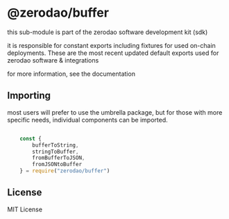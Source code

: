 # @zerodao/buffer

this sub-module is part of the zerodao software development kit (sdk)

it is responsible for constant exports including fixtures for used on-chain deployments. These are the most recent updated default exports used
for zerodao software & integrations

for more information, see the documentation

## Importing

most users will prefer to use the umbrella package, but for those with more specific needs, individual components can be imported.

``` javascript

    const {
        bufferToString,
        stringToBuffer,
        fromBufferToJSON,
        fromJSONtoBuffer
    } = require("zerodao/buffer")
```

## License

MIT License
